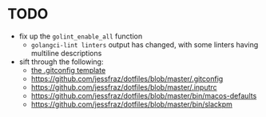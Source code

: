 # TODO

- fix up the `golint_enable_all` function
  - `golangci-lint linters` output has changed, with some linters having multiline descriptions
- sift through the following:
  - [the .gitconfig template](./dot_gitconfig.tmpl)
  - <https://github.com/jessfraz/dotfiles/blob/master/.gitconfig>
  - <https://github.com/jessfraz/dotfiles/blob/master/.inputrc>
  - <https://github.com/jessfraz/dotfiles/blob/master/bin/macos-defaults>
  - <https://github.com/jessfraz/dotfiles/blob/master/bin/slackpm>
